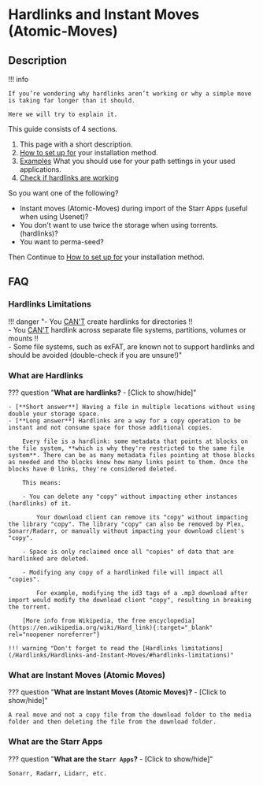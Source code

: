 # Hardlinks and Instant Moves (Atomic-Moves)

## Description

!!! info

    If you’re wondering why hardlinks aren’t working or why a simple move is taking far longer than it should.

    Here we will try to explain it.

This guide consists of 4 sections.

1. This page with a short description.
1. [How to set up for](/Hardlinks/How-to-setup-for/) your installation method.
1. [Examples](/Hardlinks/Examples/) What you should use for your path settings in your used applications.
1. [Check if hardlinks are working](/Hardlinks/Check-if-hardlinks-are-working/)

So you want one of the following?

- Instant moves (Atomic-Moves) during import of the Starr Apps (useful when using Usenet)?
- You don't want to use twice the storage when using torrents. (hardlinks)?
- You want to perma-seed?

Then Continue to [How to set up for](/Hardlinks/How-to-setup-for/) your installation method.

## FAQ

### Hardlinks Limitations

!!! danger "- You <u>CAN'T</u> create hardlinks for directories :bangbang:<br>- You <u>CAN'T</u> hardlink across separate file systems, partitions, volumes or mounts :bangbang:<br>- Some file systems, such as exFAT, are known not to support hardlinks and should be avoided (double-check if you are unsure!)"

### What are Hardlinks

??? question "**What are hardlinks?** - [Click to show/hide]"

    - [**Short answer**] Having a file in multiple locations without using double your storage space.
    - [**Long answer**] Hardlinks are a way for a copy operation to be instant and not consume space for those additional copies.

        Every file is a hardlink: some metadata that points at blocks on the file system, **which is why they're restricted to the same file system**. There can be as many metadata files pointing at those blocks as needed and the blocks know how many links point to them. Once the blocks have 0 links, they're considered deleted.

        This means:

        - You can delete any "copy" without impacting other instances (hardlinks) of it.

            Your download client can remove its "copy" without impacting the library "copy". The library "copy" can also be removed by Plex, Sonarr/Radarr, or manually without impacting your download client's "copy".

        - Space is only reclaimed once all "copies" of data that are hardlinked are deleted.

        - Modifying any copy of a hardlinked file will impact all "copies".

            For example, modifying the id3 tags of a .mp3 download after import would modify the download client "copy", resulting in breaking the torrent.

        [More info from Wikipedia, the free encyclopedia](https://en.wikipedia.org/wiki/Hard_link){:target="_blank" rel="noopener noreferrer"}

    !!! warning "Don't forget to read the [Hardlinks limitations](/Hardlinks/Hardlinks-and-Instant-Moves/#hardlinks-limitations)"

### What are Instant Moves (Atomic Moves)

??? question "**What are Instant Moves (Atomic Moves)?** - [Click to show/hide]"

    A real move and not a copy file from the download folder to the media folder and then deleting the file from the download folder.

### What are the Starr Apps

??? question "**What are the `Starr Apps`?** - [Click to show/hide]"

    Sonarr, Radarr, Lidarr, etc.
